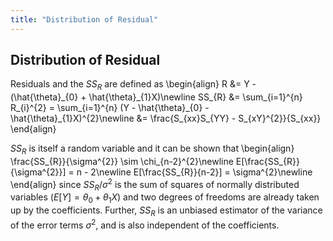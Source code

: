 ```yaml
---
title: "Distribution of Residual"
---
```


## Distribution of Residual

Residuals and the $SS_{R}$ are defined as
\begin{align}
        R &= Y - (\hat{\theta}\_{0} + \hat{\theta}\_{1}X)\newline
        SS_{R} &= \sum_{i=1}^{n} R_{i}^{2} = \sum_{i=1}^{n} (Y - \hat{\theta}\_{0} - \hat{\theta}\_{1}X)^{2}\newline
        &= \frac{S_{xx}S_{YY} - S_{xY}^{2}}{S_{xx}}
    \end{align}

$SS_{R}$ is itself a random variable and it can be shown that
\begin{align}
        \frac{SS_{R}}{\sigma^{2}} \sim \chi_{n-2}^{2}\newline
        E[\frac{SS_{R}}{\sigma^{2}}] = n - 2\newline
        E[\frac{SS_{R}}{n-2}] = \sigma^{2}\newline
    \end{align}
since $SS_{R}/\sigma^{2}$ is the sum of squares of normally distributed variables ($E[Y] = \theta_{0} + \theta_{1}X$) and two degrees of freedoms are already taken up by the coefficients. Further, $SS_{R}$ is an unbiased estimator of the variance of the error terms $\sigma^{2}$, and is also independent of the coefficients.
